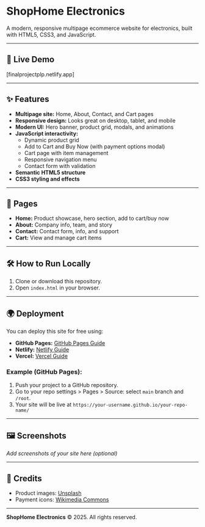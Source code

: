 # ShopHome Electronics

A modern, responsive multipage ecommerce website for electronics, built with HTML5, CSS3, and JavaScript.

---

## 🚀 Live Demo
[finalprojectplp.netlify.app]

---

## ✨ Features
- **Multipage site:** Home, About, Contact, and Cart pages
- **Responsive design:** Looks great on desktop, tablet, and mobile
- **Modern UI:** Hero banner, product grid, modals, and animations
- **JavaScript interactivity:**
  - Dynamic product grid
  - Add to Cart and Buy Now (with payment options modal)
  - Cart page with item management
  - Responsive navigation menu
  - Contact form with validation
- **Semantic HTML5 structure**
- **CSS3 styling and effects**

---

## 📄 Pages
- **Home:** Product showcase, hero section, add to cart/buy now
- **About:** Company info, team, and story
- **Contact:** Contact form, info, and support
- **Cart:** View and manage cart items

---

## 🛠️ How to Run Locally
1. Clone or download this repository.
2. Open `index.html` in your browser.

---

## 🌍 Deployment
You can deploy this site for free using:
- **GitHub Pages:** [GitHub Pages Guide](https://pages.github.com/)
- **Netlify:** [Netlify Guide](https://docs.netlify.com/site-deploys/create-deploys/)
- **Vercel:** [Vercel Guide](https://vercel.com/docs/concepts/deployments/deploying)

### Example (GitHub Pages):
1. Push your project to a GitHub repository.
2. Go to your repo settings > Pages > Source: select `main` branch and `/root`.
3. Your site will be live at `https://your-username.github.io/your-repo-name/`

---

## 🖼️ Screenshots
_Add screenshots of your site here (optional)_

---

## 🙏 Credits
- Product images: [Unsplash](https://unsplash.com/)
- Payment icons: [Wikimedia Commons](https://commons.wikimedia.org/)

---

**ShopHome Electronics** &copy; 2025. All rights reserved.
